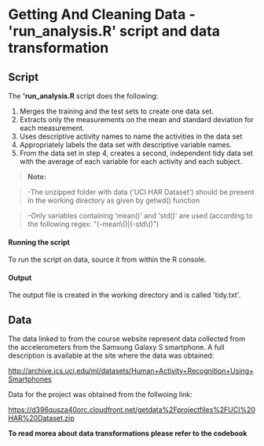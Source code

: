 Getting And Cleaning Data - 'run_analysis.R' script and data transformation
===================

Script
-------------

The **'run_analysis.R** script does the following:

1. Merges the training and the test sets to create one data set.
2. Extracts only the measurements on the mean and standard deviation for each measurement. 
3. Uses descriptive activity names to name the activities in the data set
4. Appropriately labels the data set with descriptive variable names. 
5. From the data set in step 4, creates a second, independent tidy data set with the average of each variable for each activity and each subject.

> **Note:**

> -The unzipped folder with data ('UCI HAR Dataset') should be present in the working directory as given by getwd() function

> -Only variables containing 'mean()' and 'std()' are used (according to the following regex: "(-mean\\()|(-std\\()")

####  Running the script

To run the script on data, source it from within the R console.

#### Output

The output file is created in the working directory and is called 'tidy.txt'.



Data
--------
The data linked to from the course website represent data collected from the accelerometers from the Samsung Galaxy S smartphone. A full description is available at the site where the data was obtained: 

http://archive.ics.uci.edu/ml/datasets/Human+Activity+Recognition+Using+Smartphones 

Data for the project was obtained from the follwoing link:

https://d396qusza40orc.cloudfront.net/getdata%2Fprojectfiles%2FUCI%20HAR%20Dataset.zip 



**To read morea about data transformations please refer to the codebook**
